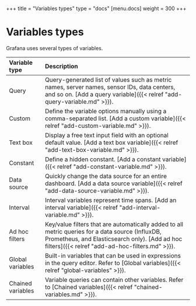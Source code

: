 +++
title = "Variables types"
type = "docs"
[menu.docs]
weight = 300
+++

# Variables types

Grafana uses several types of variables.

|  Variable type  | Description   |
|:---|:---|
| Query   | Query-generated list of values such as metric names, server names, sensor IDs, data centers, and so on. [Add a query variable]({{< relref "add-query-variable.md" >}}).   |
| Custom   | Define the variable options manually using a comma-separated list. [Add a custom variable]({{< relref "add-custom-variable.md" >}}).   |
| Text box   | Display a free text input field with an optional default value. [Add a text box variable]({{< relref "add-text-box-variable.md" >}}).   |
| Constant   | Define a hidden constant. [Add a constant variable]({{< relref "add-constant-variable.md" >}}).   |
| Data source   | Quickly change the data source for an entire dashboard. [Add a data source variable]({{< relref "add-data-source-variable.md" >}}).   |
| Interval   | Interval variables represent time spans. [Add an interval variable]({{< relref "add-interval-variable.md" >}}).   |
| Ad hoc filters   | Key/value filters that are automatically added to all metric queries for a data source (InfluxDB, Prometheus, and Elasticsearch only). [Add ad hoc filters]({{< relref "add-ad-hoc-filters.md" >}}).   |
| Global variables   | Built-in variables that can be used in expressions in the query editor. Refer to [Global variables]({{< relref "global-variables" >}}).   |
| Chained variables   | Variable queries can contain other variables. Refer to [Chained variables]({{< relref "chained-variables.md" >}}).   |